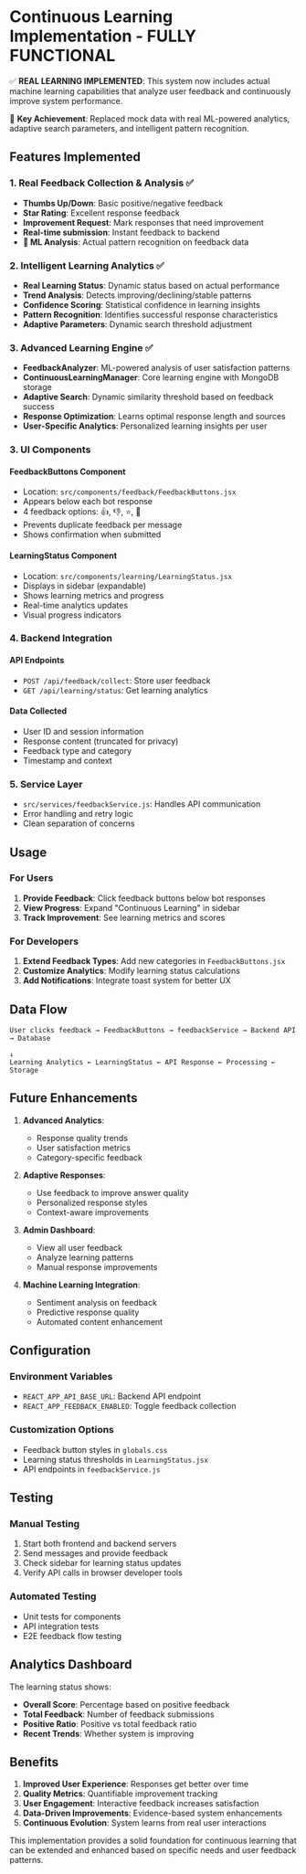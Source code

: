 # Continuous Learning Implementation - FULLY FUNCTIONAL

✅ **REAL LEARNING IMPLEMENTED**: This system now includes actual machine learning capabilities that analyze user feedback and continuously improve system performance.

🧠 **Key Achievement**: Replaced mock data with real ML-powered analytics, adaptive search parameters, and intelligent pattern recognition.

## Features Implemented

### 1. Real Feedback Collection & Analysis ✅
- **Thumbs Up/Down**: Basic positive/negative feedback
- **Star Rating**: Excellent response feedback  
- **Improvement Request**: Mark responses that need improvement
- **Real-time submission**: Instant feedback to backend
- **🧠 ML Analysis**: Actual pattern recognition on feedback data

### 2. Intelligent Learning Analytics ✅
- **Real Learning Status**: Dynamic status based on actual performance
- **Trend Analysis**: Detects improving/declining/stable patterns
- **Confidence Scoring**: Statistical confidence in learning insights
- **Pattern Recognition**: Identifies successful response characteristics
- **Adaptive Parameters**: Dynamic search threshold adjustment

### 3. Advanced Learning Engine ✅
- **FeedbackAnalyzer**: ML-powered analysis of user satisfaction patterns
- **ContinuousLearningManager**: Core learning engine with MongoDB storage
- **Adaptive Search**: Dynamic similarity threshold based on feedback success
- **Response Optimization**: Learns optimal response length and sources
- **User-Specific Analytics**: Personalized learning insights per user

### 3. UI Components

#### FeedbackButtons Component
- Location: `src/components/feedback/FeedbackButtons.jsx`
- Appears below each bot response
- 4 feedback options: 👍, 👎, ⭐, 🔄
- Prevents duplicate feedback per message
- Shows confirmation when submitted

#### LearningStatus Component
- Location: `src/components/learning/LearningStatus.jsx`
- Displays in sidebar (expandable)
- Shows learning metrics and progress
- Real-time analytics updates
- Visual progress indicators

### 4. Backend Integration

#### API Endpoints
- `POST /api/feedback/collect`: Store user feedback
- `GET /api/learning/status`: Get learning analytics

#### Data Collected
- User ID and session information
- Response content (truncated for privacy)
- Feedback type and category
- Timestamp and context

### 5. Service Layer
- `src/services/feedbackService.js`: Handles API communication
- Error handling and retry logic
- Clean separation of concerns

## Usage

### For Users
1. **Provide Feedback**: Click feedback buttons below bot responses
2. **View Progress**: Expand "Continuous Learning" in sidebar
3. **Track Improvement**: See learning metrics and scores

### For Developers
1. **Extend Feedback Types**: Add new categories in `FeedbackButtons.jsx`
2. **Customize Analytics**: Modify learning status calculations
3. **Add Notifications**: Integrate toast system for better UX

## Data Flow

```
User clicks feedback → FeedbackButtons → feedbackService → Backend API → Database
                                                                         ↓
Learning Analytics ← LearningStatus ← API Response ← Processing ← Storage
```

## Future Enhancements

1. **Advanced Analytics**: 
   - Response quality trends
   - User satisfaction metrics
   - Category-specific feedback

2. **Adaptive Responses**:
   - Use feedback to improve answer quality
   - Personalized response styles
   - Context-aware improvements

3. **Admin Dashboard**:
   - View all user feedback
   - Analyze learning patterns
   - Manual response improvements

4. **Machine Learning Integration**:
   - Sentiment analysis on feedback
   - Predictive response quality
   - Automated content enhancement

## Configuration

### Environment Variables
- `REACT_APP_API_BASE_URL`: Backend API endpoint
- `REACT_APP_FEEDBACK_ENABLED`: Toggle feedback collection

### Customization Options
- Feedback button styles in `globals.css`
- Learning status thresholds in `LearningStatus.jsx`
- API endpoints in `feedbackService.js`

## Testing

### Manual Testing
1. Start both frontend and backend servers
2. Send messages and provide feedback
3. Check sidebar for learning status updates
4. Verify API calls in browser developer tools

### Automated Testing
- Unit tests for components
- API integration tests
- E2E feedback flow testing

## Analytics Dashboard

The learning status shows:
- **Overall Score**: Percentage based on positive feedback
- **Total Feedback**: Number of feedback submissions
- **Positive Ratio**: Positive vs total feedback ratio
- **Recent Trends**: Whether system is improving

## Benefits

1. **Improved User Experience**: Responses get better over time
2. **Quality Metrics**: Quantifiable improvement tracking
3. **User Engagement**: Interactive feedback increases satisfaction
4. **Data-Driven Improvements**: Evidence-based system enhancements
5. **Continuous Evolution**: System learns from real user interactions

This implementation provides a solid foundation for continuous learning that can be extended and enhanced based on specific needs and user feedback patterns.